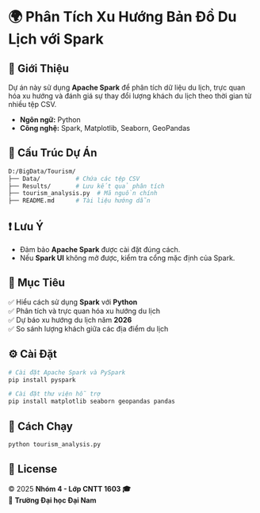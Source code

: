 # 🌍 Phân Tích Xu Hướng Bản Đồ Du Lịch với Spark  

## 📌 Giới Thiệu  
Dự án này sử dụng **Apache Spark** để phân tích dữ liệu du lịch, trực quan hóa xu hướng và đánh giá sự thay đổi lượng khách du lịch theo thời gian từ nhiều tệp CSV.  

- **Ngôn ngữ:** Python  
- **Công nghệ:** Spark, Matplotlib, Seaborn, GeoPandas  

## 📂 Cấu Trúc Dự Án  
```bash
D:/BigData/Tourism/
├── Data/          # Chứa các tệp CSV
├── Results/       # Lưu kết quả phân tích
├── tourism_analysis.py  # Mã nguồn chính
├── README.md      # Tài liệu hướng dẫn
```

## ❗ Lưu Ý  
- Đảm bảo **Apache Spark** được cài đặt đúng cách.  
- Nếu **Spark UI** không mở được, kiểm tra cổng mặc định của Spark.  

## 🎯 Mục Tiêu  
✅ Hiểu cách sử dụng **Spark** với **Python**  
✅ Phân tích và trực quan hóa xu hướng du lịch  
✅ Dự báo xu hướng du lịch năm **2026**  
✅ So sánh lượng khách giữa các địa điểm du lịch  

## ⚙️ Cài Đặt  
```sh
# Cài đặt Apache Spark và PySpark
pip install pyspark

# Cài đặt thư viện hỗ trợ
pip install matplotlib seaborn geopandas pandas
```

## 🚀 Cách Chạy  
```sh
python tourism_analysis.py
```

## 📝 License  
© 2025 **Nhóm 4 - Lớp CNTT 1603 🎓**  
🏢 **Trường Đại học Đại Nam**

